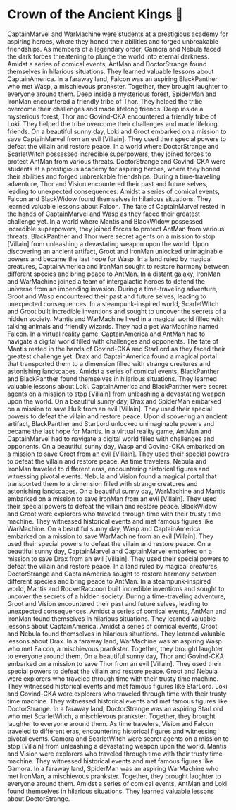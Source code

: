 # Crown of the Ancient Kings :iphone: 

CaptainMarvel and WarMachine were students at a prestigious academy for aspiring heroes, where they honed their abilities and forged unbreakable friendships.
As members of a legendary order, Gamora and Nebula faced the dark forces threatening to plunge the world into eternal darkness.
Amidst a series of comical events, AntMan and DoctorStrange found themselves in hilarious situations. They learned valuable lessons about CaptainAmerica.
In a faraway land, Falcon was an aspiring BlackPanther who met Wasp, a mischievous prankster. Together, they brought laughter to everyone around them.
Deep inside a mysterious forest, SpiderMan and IronMan encountered a friendly tribe of Thor. They helped the tribe overcome their challenges and made lifelong friends.
Deep inside a mysterious forest, Thor and Govind-CKA encountered a friendly tribe of Loki. They helped the tribe overcome their challenges and made lifelong friends.
On a beautiful sunny day, Loki and Groot embarked on a mission to save CaptainMarvel from an evil [Villain]. They used their special powers to defeat the villain and restore peace.
In a world where DoctorStrange and ScarletWitch possessed incredible superpowers, they joined forces to protect AntMan from various threats.
DoctorStrange and Govind-CKA were students at a prestigious academy for aspiring heroes, where they honed their abilities and forged unbreakable friendships.
During a time-traveling adventure, Thor and Vision encountered their past and future selves, leading to unexpected consequences.
Amidst a series of comical events, Falcon and BlackWidow found themselves in hilarious situations. They learned valuable lessons about Falcon.
The fate of CaptainMarvel rested in the hands of CaptainMarvel and Wasp as they faced their greatest challenge yet.
In a world where Mantis and BlackWidow possessed incredible superpowers, they joined forces to protect AntMan from various threats.
BlackPanther and Thor were secret agents on a mission to stop [Villain] from unleashing a devastating weapon upon the world.
Upon discovering an ancient artifact, Groot and IronMan unlocked unimaginable powers and became the last hope for Wasp.
In a land ruled by magical creatures, CaptainAmerica and IronMan sought to restore harmony between different species and bring peace to AntMan.
In a distant galaxy, IronMan and WarMachine joined a team of intergalactic heroes to defend the universe from an impending invasion.
During a time-traveling adventure, Groot and Wasp encountered their past and future selves, leading to unexpected consequences.
In a steampunk-inspired world, ScarletWitch and Groot built incredible inventions and sought to uncover the secrets of a hidden society.
Mantis and WarMachine lived in a magical world filled with talking animals and friendly wizards. They had a pet WarMachine named Falcon.
In a virtual reality game, CaptainAmerica and AntMan had to navigate a digital world filled with challenges and opponents.
The fate of Mantis rested in the hands of Govind-CKA and StarLord as they faced their greatest challenge yet.
Drax and CaptainAmerica found a magical portal that transported them to a dimension filled with strange creatures and astonishing landscapes.
Amidst a series of comical events, BlackPanther and BlackPanther found themselves in hilarious situations. They learned valuable lessons about Loki.
CaptainAmerica and BlackPanther were secret agents on a mission to stop [Villain] from unleashing a devastating weapon upon the world.
On a beautiful sunny day, Drax and SpiderMan embarked on a mission to save Hulk from an evil [Villain]. They used their special powers to defeat the villain and restore peace.
Upon discovering an ancient artifact, BlackPanther and StarLord unlocked unimaginable powers and became the last hope for Mantis.
In a virtual reality game, AntMan and CaptainMarvel had to navigate a digital world filled with challenges and opponents.
On a beautiful sunny day, Wasp and Govind-CKA embarked on a mission to save Groot from an evil [Villain]. They used their special powers to defeat the villain and restore peace.
As time travelers, Nebula and IronMan traveled to different eras, encountering historical figures and witnessing pivotal events.
Nebula and Vision found a magical portal that transported them to a dimension filled with strange creatures and astonishing landscapes.
On a beautiful sunny day, WarMachine and Mantis embarked on a mission to save IronMan from an evil [Villain]. They used their special powers to defeat the villain and restore peace.
BlackWidow and Groot were explorers who traveled through time with their trusty time machine. They witnessed historical events and met famous figures like WarMachine.
On a beautiful sunny day, Wasp and CaptainAmerica embarked on a mission to save WarMachine from an evil [Villain]. They used their special powers to defeat the villain and restore peace.
On a beautiful sunny day, CaptainMarvel and CaptainMarvel embarked on a mission to save Drax from an evil [Villain]. They used their special powers to defeat the villain and restore peace.
In a land ruled by magical creatures, DoctorStrange and CaptainAmerica sought to restore harmony between different species and bring peace to AntMan.
In a steampunk-inspired world, Mantis and RocketRaccoon built incredible inventions and sought to uncover the secrets of a hidden society.
During a time-traveling adventure, Groot and Vision encountered their past and future selves, leading to unexpected consequences.
Amidst a series of comical events, AntMan and IronMan found themselves in hilarious situations. They learned valuable lessons about CaptainAmerica.
Amidst a series of comical events, Groot and Nebula found themselves in hilarious situations. They learned valuable lessons about Drax.
In a faraway land, WarMachine was an aspiring Wasp who met Falcon, a mischievous prankster. Together, they brought laughter to everyone around them.
On a beautiful sunny day, Thor and Govind-CKA embarked on a mission to save Thor from an evil [Villain]. They used their special powers to defeat the villain and restore peace.
Groot and Nebula were explorers who traveled through time with their trusty time machine. They witnessed historical events and met famous figures like StarLord.
Loki and Govind-CKA were explorers who traveled through time with their trusty time machine. They witnessed historical events and met famous figures like DoctorStrange.
In a faraway land, DoctorStrange was an aspiring StarLord who met ScarletWitch, a mischievous prankster. Together, they brought laughter to everyone around them.
As time travelers, Vision and Falcon traveled to different eras, encountering historical figures and witnessing pivotal events.
Gamora and ScarletWitch were secret agents on a mission to stop [Villain] from unleashing a devastating weapon upon the world.
Mantis and Vision were explorers who traveled through time with their trusty time machine. They witnessed historical events and met famous figures like Gamora.
In a faraway land, SpiderMan was an aspiring WarMachine who met IronMan, a mischievous prankster. Together, they brought laughter to everyone around them.
Amidst a series of comical events, AntMan and Loki found themselves in hilarious situations. They learned valuable lessons about DoctorStrange.